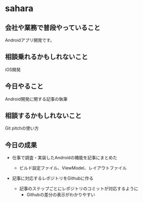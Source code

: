 # sahara

## 会社や業務で普段やっていること

Androidアプリ開発です。

## 相談乗れるかもしれないこと

iOS開発

## 今日やること

Android開発に関する記事の執筆

## 相談するかもしれないこと

Git pitchの使い方

## 今日の成果

- 仕事で調査・実装したAndroidの機能を記事にまとめた
    - ビルド設定ファイル、ViewModel、レイアウトファイル
        
- 記事に対応するレポジトリをGithubに作る
    - 記事のステップごとにレポジトリのコミットが対応するように
        - Githubの差分の表示がわかりやすい
